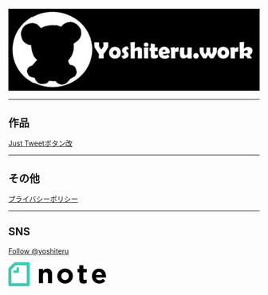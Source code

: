 ![logo](/img/yoshiteru_logo.png)

---
## 作品
[Just Tweetボタン改](JustTweetmod)

---
## その他
[プライバシーポリシー](privacy)

---
## SNS
<a href="https://twitter.com/yoshiteru?ref_src=twsrc%5Etfw" class="twitter-follow-button" data-show-count="false">Follow @yoshiteru</a><script async src="https://platform.twitter.com/widgets.js" charset="utf-8"></script>

<a href="https://note.com/yoshiteru11"><img src="/img/note.svg"></a>
